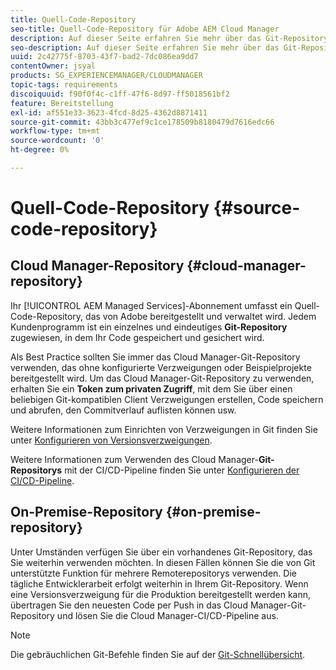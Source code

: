 ```yaml
---
title: Quell-Code-Repository
seo-title: Quell-Code-Repository für Adobe AEM Cloud Manager
description: Auf dieser Seite erfahren Sie mehr über das Git-Repository, das für jedes in Cloud Manager enthaltene Programm bereitgestellt wird.
seo-description: Auf dieser Seite erfahren Sie mehr über das Git-Repository, das für jedes in Adobe AEM Cloud Manager enthaltene Programm bereitgestellt wird.
uuid: 2c42775f-8703-43f7-bad2-7dc086ea9dd7
contentOwner: jsyal
products: SG_EXPERIENCEMANAGER/CLOUDMANAGER
topic-tags: requirements
discoiquuid: f90f0f4c-c1ff-47f6-8d97-ff5018561bf2
feature: Bereitstellung
exl-id: af551e33-3623-4fcd-8d25-4362d8871411
source-git-commit: 43bb3c477ef9c1ce178509b8180479d7616edc66
workflow-type: tm+mt
source-wordcount: '0'
ht-degree: 0%

---
```


# Quell-Code-Repository {#source-code-repository}

## Cloud Manager-Repository {#cloud-manager-repository}

Ihr [!UICONTROL AEM Managed Services]-Abonnement umfasst ein Quell-Code-Repository, das von Adobe bereitgestellt und verwaltet wird. Jedem Kundenprogramm ist ein einzelnes und eindeutiges **Git-Repository** zugewiesen, in dem Ihr Code gespeichert und gesichert wird.

Als Best Practice sollten Sie immer das Cloud Manager-Git-Repository verwenden, das ohne konfigurierte Verzweigungen oder Beispielprojekte bereitgestellt wird. Um das Cloud Manager-Git-Repository zu verwenden, erhalten Sie ein **Token zum privaten Zugriff**, mit dem Sie über einen beliebigen Git-kompatiblen Client Verzweigungen erstellen, Code speichern und abrufen, den Commitverlauf auflisten können usw.

Weitere Informationen zum Einrichten von Verzweigungen in Git finden Sie unter [Konfigurieren von Versionsverzweigungen](configure-your-release-branches.md).

Weitere Informationen zum Verwenden des Cloud Manager-**Git-Repositorys** mit der CI/CD-Pipeline finden Sie unter [Konfigurieren der CI/CD-Pipeline](configuring-pipeline.md).

## On-Premise-Repository {#on-premise-repository}

Unter Umständen verfügen Sie über ein vorhandenes Git-Repository, das Sie weiterhin verwenden möchten. In diesen Fällen können Sie die von Git unterstützte Funktion für mehrere Remoterepositorys verwenden. Die tägliche Entwicklerarbeit erfolgt weiterhin in Ihrem Git-Repository. Wenn eine Versionsverzweigung für die Produktion bereitgestellt werden kann, übertragen Sie den neuesten Code per Push in das Cloud Manager-Git-Repository und lösen Sie die Cloud Manager-CI/CD-Pipeline aus.

>[!NOTE]
>
>Die gebräuchlichen Git-Befehle finden Sie auf der [Git-Schnellübersicht](https://education.github.com/git-cheat-sheet-education.pdf).

